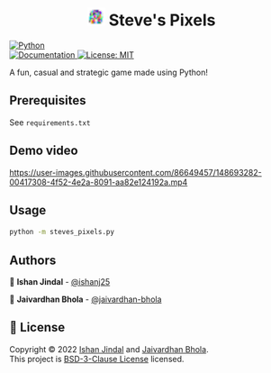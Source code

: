 <h1 align="center"> <img alt="Python" src="https://github.com/jaivardhan-bhola/Steve-Pixels/blob/main/assets/cursor.png?raw=true" width="32" height="32"/> Steve's Pixels </h1>
<p>
  <a href="https://www.python.org/" target="_blank">
    <img alt="Python" src="http://ForTheBadge.com/images/badges/made-with-python.svg" />
  <br>
  <a href="https://github.com/jaivardhan-bhola/Steve-Pixels#readme" target="_blank">
    <img alt="Documentation" src="https://img.shields.io/badge/documentation-yes-brightgreen.svg" />
  </a>
  <a href="https://opensource.org/licenses/MIT" target="_blank">
    <img alt="License: MIT" src="https://img.shields.io/badge/License-MIT-yellow.svg" />
  </a>
</p>

A fun, casual and strategic game made using Python!


## Prerequisites
See `requirements.txt`


## Demo video
  
https://user-images.githubusercontent.com/86649457/148693282-00417308-4f52-4e2a-8091-aa82e124192a.mp4



## Usage

```sh
python -m steves_pixels.py
```

## Authors

👤 **Ishan Jindal** - [@ishanj25](https://github.com/ishanj25)
    
👤 **Jaivardhan Bhola** - [@jaivardhan-bhola](https://github.com/jaivardhan-bhola)



## 📝 License

Copyright © 2022 [Ishan Jindal](https://github.com/ishanj25) and [Jaivardhan Bhola](https://github.com/jaivardhan-bhola).<br />
This project is [BSD-3-Clause License](https://opensource.org/licenses/BSD-3-Clause) licensed.

